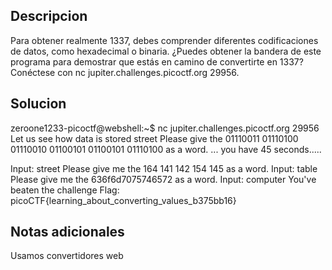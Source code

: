 ## Descripcion 

Para obtener realmente 1337, debes comprender diferentes codificaciones de datos, como hexadecimal o binaria. ¿Puedes obtener la bandera de este programa para demostrar que estás en camino de convertirte en 1337? Conéctese con nc jupiter.challenges.picoctf.org 29956.
## Solucion

zeroone1233-picoctf@webshell:~$ nc jupiter.challenges.picoctf.org 29956
Let us see how data is stored
street
Please give the 01110011 01110100 01110010 01100101 01100101 01110100 as a word.
...
you have 45 seconds.....

Input:
street
Please give me the  164 141 142 154 145 as a word.
Input:
table
Please give me the 636f6d7075746572 as a word.
Input:
computer
You've beaten the challenge
Flag: picoCTF{learning_about_converting_values_b375bb16}


## Notas adicionales


Usamos convertidores web